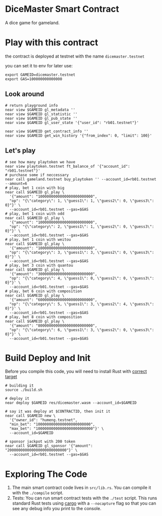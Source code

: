 DiceMaster Smart Contract
==================

A dice game for gameland.

Play with this contract
========================
the contract is deployed at testnet with the name `dicemaster.testnet`

you can set it to env for later use:
```shell
export GAMEID=dicemaster.testnet
export GAS=100000000000000
```

## Look around
```shell
# return playground info
near view $GAMEID gl_metadata ''
near view $GAMEID gl_statistic ''
near view $GAMEID gl_pub_state ''
near view $GAMEID gl_user_state '{"user_id": "rb01.testnet"}'

near view $GAMEID get_contract_info ''
near view $GAMEID get_win_history '{"from_index": 0, "limit": 100}'
```
## Let's play
```shell
# see how many playtoken we have
near view playtoken.testnet ft_balance_of '{"account_id": "rb01.testnet"}'
# purchase some if neccessary
near call gameland.testnet buy_playtoken '' --account_id=rb01.testnet --amount=6
# play, bet 1 coin with big
near call $GAMEID gl_play \
  '{"amount": "1000000000000000000000000", 
  "op": "{\"category\": 1, \"guess1\": 1, \"guess2\": 0, \"guess3\": 0}"}' \
  --account_id=rb01.testnet --gas=$GAS
# play, bet 1 coin with odd
near call $GAMEID gl_play \
  '{"amount": "1000000000000000000000000", 
  "op": "{\"category\": 2, \"guess1\": 1, \"guess2\": 0, \"guess3\": 0}"}' \
  --account_id=rb01.testnet --gas=$GAS
# play, bet 1 coin with weitou
near call $GAMEID gl_play \
  '{"amount": "1000000000000000000000000", 
  "op": "{\"category\": 3, \"guess1\": 3, \"guess2\": 0, \"guess3\": 0}"}' \
  --account_id=rb01.testnet --gas=$GAS
# play, bet 3 coin with quantou
near call $GAMEID gl_play \
  '{"amount": "3000000000000000000000000", 
  "op": "{\"category\": 4, \"guess1\": 0, \"guess2\": 0, \"guess3\": 0}"}' \
  --account_id=rb01.testnet --gas=$GAS
# play, bet 6 coin with composition
near call $GAMEID gl_play \
  '{"amount": "6000000000000000000000000", 
  "op": "{\"category\": 5, \"guess1\": 3, \"guess2\": 4, \"guess3\": 0}"}' \
  --account_id=rb01.testnet --gas=$GAS
# play, bet 8 coin with composition
near call $GAMEID gl_play \
  '{"amount": "8000000000000000000000000", 
  "op": "{\"category\": 6, \"guess1\": 3, \"guess2\": 0, \"guess3\": 0}"}' \
  --account_id=rb01.testnet --gas=$GAS
```

Build Deploy and Init
======================

Before you compile this code, you will need to install Rust with [correct target]


```shell
# building it
source ./build.sh
```

```shell
# deploy it
near deploy $GAMEID res/dicemaster.wasm --account_id=$GAMEID

# say it was deploy at $CONTRACTID, then init it 
near call $GAMEID new \
  '{"owner_id": "humeng.testnet", 
  "min_bet": "1000000000000000000000000", 
  "max_bet": "10000000000000000000000000"}' \
  --account_id=$GAMEID

# sponsor jackpot with 200 token
near call $GAMEID gl_sponsor '{"amount": "200000000000000000000000000"}' \
  --account_id=rb01.testnet --gas=$GAS
```

Exploring The Code
==================

1. The main smart contract code lives in `src/lib.rs`. You can compile it with
   the `./compile` script.
2. Tests: You can run smart contract tests with the `./test` script. This runs
   standard Rust tests using [cargo] with a `--nocapture` flag so that you
   can see any debug info you print to the console.


  [smart contract]: https://docs.near.org/docs/roles/developer/contracts/intro
  [Rust]: https://www.rust-lang.org/
  [create-near-app]: https://github.com/near/create-near-app
  [correct target]: https://github.com/near/near-sdk-rs#pre-requisites
  [cargo]: https://doc.rust-lang.org/book/ch01-03-hello-cargo.html
